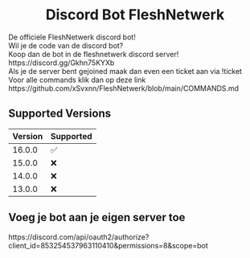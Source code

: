 <h1 align='center'> Discord Bot FleshNetwerk </h1>

<p align='center'>


</p>
<div size='20px'>De officiele FleshNetwerk discord bot!</div>
<div size='20px'>Wil je de code van de discord bot?</div>
<div size='20px'>Koop dan de bot in de fleshnetwerk discord server!</div>
<div size='20px'>https://discord.gg/Gkhn75KYXb</div>
<div size='20px'>Als je de server bent gejoined maak dan even een ticket aan via !ticket</div>
<div size='20px'>Voor alle commands klik dan op deze link https://github.com/xSvxnn/FleshNetwerk/blob/main/COMMANDS.md</div>

## Supported Versions

| Version | Supported          |
| ------- | ------------------ |
| 16.0.0   | :white_check_mark: |
| 15.0.0   | :x:                |
| 14.0.0   | :x:                |
| 13.0.0   | :x:                |

## Voeg je bot aan je eigen server toe
<div size='10px'>https://discord.com/api/oauth2/authorize?client_id=853254537963110410&permissions=8&scope=bot</div>
